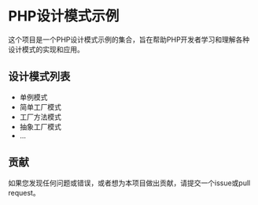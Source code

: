 # PHP设计模式示例

这个项目是一个PHP设计模式示例的集合，旨在帮助PHP开发者学习和理解各种设计模式的实现和应用。

## 设计模式列表

- 单例模式
- 简单工厂模式
- 工厂方法模式
- 抽象工厂模式
- ...

## 贡献

如果您发现任何问题或错误，或者想为本项目做出贡献，请提交一个issue或pull request。